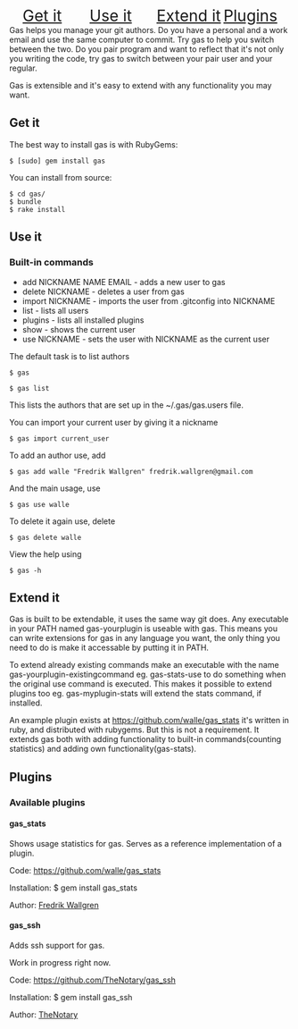 <ul>
  <li style="display: block; float: left; width: 25%; font-size: 28px;">
    <a href="#get_it">Get it</a>
  </li>
  <li style="display: block; float: left; width: 25%; font-size: 28px;">
    <a href="#use_it">Use it</a>
  </li>
  <li style="display: block; float: left; width: 25%; font-size: 28px;">
    <a href="#extend_it">Extend it</a>
  </li>
  <li style="display: block; float: left; width: 25%; font-size: 28px;">
    <a href="#plugins">Plugins</a>
  </li>
</ul>

<br />

Gas helps you manage your git authors. Do you have a personal and a work email and use the same computer to commit. Try gas to help you switch between the two.
Do you pair program and want to reflect that it's not only you writing the code, try gas to switch between your pair user and your regular.

Gas is extensible and it's easy to extend with any functionality you may want.

<a name="get_it"></a>
## Get it

The best way to install gas is with RubyGems:

    $ [sudo] gem install gas

You can install from source:

    $ cd gas/
    $ bundle
    $ rake install

<a name="use_it"></a>
## Use it

### Built-in commands

* add NICKNAME NAME EMAIL - adds a new user to gas
* delete NICKNAME - deletes a user from gas
* import NICKNAME - imports the user from .gitconfig into NICKNAME
* list - lists all users
* plugins - lists all installed plugins
* show - shows the current user
* use NICKNAME - sets the user with NICKNAME as the current user

The default task is to list authors

    $ gas

    $ gas list

This lists the authors that are set up in the ~/.gas/gas.users file.

You can import your current user by giving it a nickname

    $ gas import current_user

To add an author use, add

    $ gas add walle "Fredrik Wallgren" fredrik.wallgren@gmail.com

And the main usage, use

    $ gas use walle

To delete it again use, delete

    $ gas delete walle

View the help using

    $ gas -h

<a name="extend_it"></a>
## Extend it

Gas is built to be extendable, it uses the same way git does. Any executable in your PATH named gas-yourplugin is useable with gas.
This means you can write extensions for gas in any language you want, the only thing you need to do is make it accessable by putting it in PATH.

To extend already existing commands make an executable with the name gas-yourplugin-existingcommand eg. gas-stats-use to do something when the original use command is executed.
This makes it possible to extend plugins too eg. gas-myplugin-stats will extend the stats command, if installed.

An example plugin exists at https://github.com/walle/gas_stats it's written in ruby, and distributed with rubygems. But this is not a requirement.
It extends gas both with adding functionality to built-in commands(counting statistics) and adding own functionality(gas-stats).

<a name="plugins"></a>
## Plugins

### Available plugins

#### gas_stats

Shows usage statistics for gas. Serves as a reference implementation of a plugin.

Code: https://github.com/walle/gas_stats

Installation: $ gem install gas_stats

Author: [Fredrik Wallgren](https://github.com/walle)

#### gas_ssh

Adds ssh support for gas.

Work in progress right now.

Code: https://github.com/TheNotary/gas_ssh

Installation: $ gem install gas_ssh

Author: [TheNotary](https://github.com/TheNotary)
